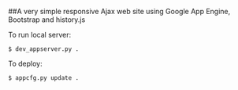 ##A very simple responsive Ajax web site using Google App Engine, Bootstrap and history.js

To run local server:

    $ dev_appserver.py .

To deploy:

    $ appcfg.py update .
